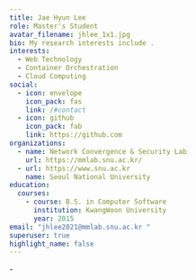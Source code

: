 ```yaml
---
title: Jae Hyun Lee
role: Master's Student
avatar_filename: jhlee_1x1.jpg
bio: My research interests include .
interests:
  - Web Technology
  - Container Orchestration
  - Cloud Computing
social:
  - icon: envelope
    icon_pack: fas
    link: /#contact
  - icon: github
    icon_pack: fab
    link: https://github.com
organizations:
  - name: Network Convergence & Security Lab
    url: https://mmlab.snu.ac.kr/
  - url: https://www.snu.ac.kr
    name: Seoul National University
education:
  courses:
    - course: B.S. in Computer Software
      institution: KwangWoon University
      year: 2015
email: "jhlee2021@mmlab.snu.ac.kr "
superuser: true
highlight_name: false
---
```

\-